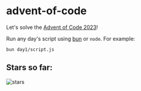 # advent-of-code
Let's solve the [Advent of Code 2023](https://adventofcode.com/2023)!

Run any day's script using [bun](https://bun.sh) or `node`. For example:
```
bun day1/script.js
```

## Stars so far:
![stars](https://github.com/kayasky/advent-of-code/assets/3538762/cf672a6a-0fa8-4d8d-bb1b-a37c7b0e29b8)
